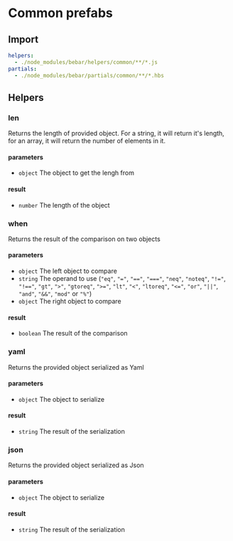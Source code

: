 # Common prefabs
## Import
``` yaml
helpers:
  - ./node_modules/bebar/helpers/common/**/*.js
partials:
  - ./node_modules/bebar/partials/common/**/*.hbs

```
## Helpers
### len
Returns the length of provided object. For a string, it will return it's length, for an array, it will return the number of elements in it.
#### parameters
* ```object``` The object to get the lengh from
#### result
* ```number``` The length of the object

### when
Returns the result of the comparison on two objects
#### parameters
* ```object``` The left object to compare
* ```string``` The operand to use (```"eq"```, ```"="```, ```"=="```, ```"==="```, ```"neq"```, ```"noteq"```, ```"!="```, ```"!=="```, ```"gt"```, ```">"```, ```"gtoreq"```, ```">="```, ```"lt"```, ```"<"```, ```"ltoreq"```, ```"<="```, ```"or"```, ```"||"```, ```"and"```, ```"&&"```, ```"mod"``` or ```"%"```)
* ```object``` The right object to compare
#### result
* ```boolean``` The result of the comparison

### yaml
Returns the provided object serialized as Yaml
#### parameters
* ```object``` The object to serialize
#### result
* ```string``` The result of the serialization

### json
Returns the provided object serialized as Json
#### parameters
* ```object``` The object to serialize
#### result
* ```string``` The result of the serialization